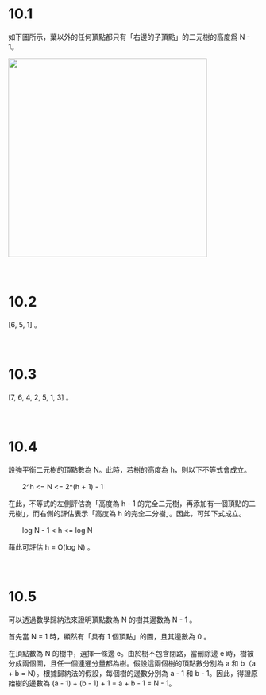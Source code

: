 # 10.1

如下圖所示，葉以外的任何頂點都只有「右邊的子頂點」的二元樹的高度爲 N - 1。

<img src=https://github.com/drken1215/book_algorithm_solution/blob/master/fig/sol10-1.png width=400mm>

　

# 10.2

[6, 5, 1] 。

　

# 10.3

[7, 6, 4, 2, 5, 1, 3] 。

　

# 10.4

設強平衡二元樹的頂點數為 N。此時，若樹的高度為 h，則以下不等式會成立。

　　2^h <= N <= 2^(h + 1) - 1  

在此，不等式的左側評估為「高度為 h - 1 的完全二元樹，再添加有一個頂點的二元樹」，而右側的評估表示「高度為 h 的完全二分樹」。因此，可知下式成立。

　　log N - 1 < h <= log N  

藉此可評估 h = O(log N) 。

　

# 10.5

可以透過數學歸納法來證明頂點數為 N 的樹其邊數為 N - 1 。

首先當 N = 1 時，顯然有「具有 1 個頂點」的圖，且其邊數為 0 。

在頂點數為 N 的樹中，選擇一條邊 e。由於樹不包含閉路，當刪除邊 e 時，樹被分成兩個圖，且任一個連通分量都為樹。假設這兩個樹的頂點數分別為 a 和 b（a + b = N）。根據歸納法的假設，每個樹的邊數分別為 a - 1 和 b - 1。因此，得證原始樹的邊數為 (a - 1) + (b - 1) + 1 = a + b - 1 = N - 1。


